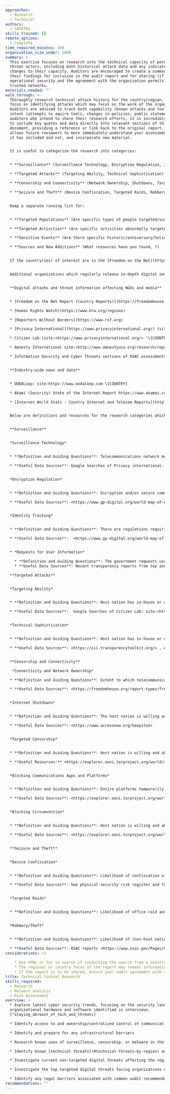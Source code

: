 ```yaml
---
approaches:
  - Research
  - Technical
authors:
  - SAFETAG
skills_trained: []
remote_options:
  - Complete
time_required_minutes: 480
organization_size_under: 1000
summary: >
  This exercise focuses on research into the technical capacity of potential
  threat actors, including both historical attack data and any indicators of
  changes to their capacity. Auditors are encouraged to create a summary of
  their findings for inclusion in the audit report and for sharing (if
  operational security and the agreement with the organization permits) among
  trusted networks.
materials_needed: ""
walk_through: >-
  Thoroughly research technical attack history for the country/region, with a
  focus on identifying attacks which may focus on the work of the organization.
  Auditors are advised to track both capability (known attacks and tools) and
  intent (attempts to aquire tools, changes in policies, public statements). For
  auditors who intend to share their research efforts, it is incredibly useful
  to include key quotes and data directly into relevant sections of this
  document, providing a reference or link back to the original report. This
  allows future reviewers to more immediately understand your assessment, what
  it has included and not, and incorporate new material.


  It is useful to categorize the research into categories:


  * **Surveillance** (Surveillance Technology, Encryption Regulation, Identity Tracking, Requests for User Information)

  * **Targeted Attacks** (Targeting Ability, Technical Sophistication)

  * **Censorship and Connectivity** (Network Ownership, Shutdowns, Targeted Censorship, Blocking apps, Blocking Circumvention)

  * **Seizure and Theft** (Device Confiscation, Targeted Raids, Robbery/Theft)


  Keep a separate running list for:


  * **Targeted Populations** (Are specific types of people targeted/surveilled due to their identity/race/background?)

  * **Targeted Activities** (Are specific activities abnormally targeted - e.g. protests, calls for government transparency, etc.?)

  * **Sensitive Events** (Are there specific historic/anniversary/holiday dates, upcoming elections (https://www.ndi.org/elections-calendar), or other known events to be noted?)

  * **Sources and New Additions** (What resources have you found, ?)


  If the country(ies) of interest are in the [Freedom on the Net](https://freedomhouse.org/report-types/freedom-net) report, you will be able to gather a great deal of baseline information across all the sections by reading through the relevant country reports. [The key internet controls found in the Freedom on the Net report](https://freedomhouse.org/report/freedom-net/2020/key-internet-controls) guided many of the categories used here, reducing the effort required to create a baseline report. More advanced reporting could include references to the [CAPEC](https://capec.mitre.org/) (Common Attack Pattern Enumeration and Classification) taxonomy, and auditors may also be interested in leveraging the [STIX](https://oasis-open.github.io/cti-documentation/stix/intro) standard to better automate sharing and further research into specific threats using threat information sharing platforms.


  Additional organizations which regularly release in-depth digital security focused country reports which are strongly recommended to review in creation of an assessment are listed below. These sources often link to their primary sources or other groups doing dedicated research on the country or topic for further research. 


  **Digital attacks and threat information affecting NGOs and media**


  * [Freedom on the Net Report (Country Reports)](https://freedomhouse.org/report-types/freedom-net)

  * [Human Rights Watch](https://www.hrw.org/regions)

  * [Reporters Without Borders](https://www.rsf.org) 

  * [Privacy International](https://www.privacyinternational.org/) (site:<https://www.privacyinternational.org/> "\[COUNTRY]" filetype:pdf)

  * Citizen Lab (site:<https://www.privacyinternational.org/> "\[COUNTRY]")

  * Amnesty International site:<http://www.amnestyusa.org/research/reports/> \[TERM] \[COUNTRY]

  * Information Security and Cyber Threats sections of OSAC assessments  <https://www.osac.gov/Pages/ContentReports.aspx?cid=3>


  **Industry-wide news and data**


  * OODALoop: site:https://www.oodaloop.com \[COUNTRY]

  * Akami (Security) State of the Internet Report https://www.akamai.com/us/en/about/our-thinking/state-of-the-internet-report/global-state-of-the-internet-security-ddos-attack-reports.jsp

  * [Internet World Stats - Country Internet and Telecom Reports](http://www.internetworldstats.com/)


  Below are definitions and resources for the research categories which can help build out a country or regional assessment useful for the auditor, the organization, and for the broader organizational security community.


  **Surveillance**


  *Surveillance Technology*


  * **Definition and Guiding Questions**: Telecommunications network monitoring or surveillance technology in use. To what extent are providers of access to digital technologies required to aid the government in monitoring the communications of their users?

  * **Useful Data Sources**: Google Searches of Privacy international:   site:<https://www.privacyinternational.org/>  "\[COUNTRY]" filetype:pdf, Google Searches of Citizen Lab: site:<https://citizenlab.org/>  \[TERM] \[COUNTRY], Information Security and Cyber Threats sections of OSAC assessments


  *Encryption Regulation*


  * **Definition and Guiding Questions**: Encryption and/or secure communications and anonymity is limited or banned via regulation. Are users prohibited from using encryption software to protect their communications? Are there laws restricting the use of encryption and other security tools, or requiring that the government be given access to encryption keys and algorithms?

  * **Useful Data Sources**: <https://www.gp-digital.org/world-map-of-encryption/>, <http://www.cryptolaw.org> <https://github.com/digitalfreedom>, <http://www.nationaldefensemagazine.org/archive/2013/August/pages/UseCautionWhenTravelingWithEncryptionSoftware.aspx> <http://www.infolawgroup.com/> , <https://mlat.info/> , <http://www.itu.int/en/ITU-D/Cybersecurity/Pages/Country_Profiles.aspx>


  *Identity Tracking*


  * **Definition and Guiding Questions**: There are regulations requiring some form of identification  tracking  on telecommunication technology or online platforms, such as for purchase of a SIM card.  Are users able to post comments online or purchase mobile phones anonymously or does the government require that they use their real names or register with the government? Are website owners, bloggers, or users in general required to register with the government?

  * **Useful Data Sources**:  <https://www.gp-digital.org/world-map-of-encryption/>, <http://www.cryptolaw.org> <https://github.com/digitalfreedom>, <http://www.itu.int/en/ITU-D/Cybersecurity/Pages/Country_Profiles.aspx>


  * *Requests for User Information*

    * **Definition and Guiding Questions**: The government requests user data from internet intermediaries like ISP’s, social media, and online services.
    * **Useful Data Sources**: Recent transparency reports from top and/or locally relevant service providers; see the following for listings: <https://www.accessnow.org/transparency-reporting-index/> , <http://thememoryhole2.org/blog/transparency-reports>

  **Targeted Attacks**


  *Targeting Ability*


  * **Definition and Guiding Questions**: Host nation has in-house or commercially sourced capability to leverage the information from social media monitoring, arrests, or existing targeted attacks in conducting additional attacks such as phishing, pharming, or spear-phishing.

  * **Useful Data Sources**:  Google Searches of Citizen Lab: site:<https://citizenlab.org/>  \[TERM] \[COUNTRY], <https://targetedthreats.net/media/2-Extended%20Analysis-Full.pdf#page=23> , <http://www.itu.int/en/ITU-D/Cybersecurity/Pages/Country_Profiles.aspx>  , [Kroll Insight Reports, ](https://www.kroll.com/en/insights/publications)[Symantec](https://www.symantec.com/security_response/publications/monthlythreatreport.jsp), [Awesome Threat Intel](https://github.com/hslatman/awesome-threat-intelligence)


  *Technical Sophistication*


  * **Definition and Guiding Questions**: Host nation has in-house or commercially sourced capability to maintain persistent access to targets over time and across platforms.

  * **Useful Data Sources**: <https://sii.transparencytoolkit.org/> , APT Groups and Operations sheet (includes targets): <https://docs.google.com/spreadsheets/d/1H9_xaxQHpWaa4O_Son4Gx0YOIzlcBWMsdvePFX68EKU/edit#gid=1864660085> , Google Searches of Citizen Lab: site:<https://citizenlab.org/>  \[TERM] \[COUNTRY],


  **Censorship and Connectivity**

   *Connectivity and Network Ownership*

  * **Definition and Guiding Questions**: Extent to which telecommunications networks and internet service providers are state owned or operated.

  * **Useful Data Sources**: <https://freedomhouse.org/report-types/freedom-net> ,  <http://www.itu.int/en/ITU-D/Statistics/Pages/stat/default.aspx> , ASNs: <https://ipinfo.io/countries> , DYN Research Reports site:<http://research.dyn.com> \[COUNTRY], Akami State of the Internet Report <https://www.akamai.com/us/en/our-thinking/state-of-the-internet-report/index.jsp> , ITU Statistics <http://www.itu.int/en/ITU-D/Statistics/Pages/default.aspx> , Internet World Stats <http://www.internetworldstats.com/>


  *Internet Shutdowns*


  * **Definition and Guiding Questions**: The host nation is willing and able to obstruct access to the global Internet or mobile networks either in a specific region or nationwide

  * **Useful Data Sources**: <https://www.accessnow.org/keepiton>


  *Targeted Censorship*


  * **Definition and Guiding Questions**: Host nation is willing and able to use targeted censorship approaches (including DDoS) against specific websites. To what extent does the state employ legal, administrative, or other means to force deletion of particular content, including requiring private access providers to do so? To what extent does the state or other actors block or filter specific internet and other ICT content, particularly on political and social issues e.g. distributed denial of service attacks (DDoS) attacks,  content removal requests, and legal take-downs

  * **Useful Resources:** <https://explorer.ooni.torproject.org/world/> , <https://www.herdict.org/explore/indepth> , <https://www.qurium.org/alerts/> , <https://equalit.ie/category/deflect-labs/> , DYN Research Reports site:<http://research.dyn.com>   \[COUNTRY], Internet Monitor <https://cyber.law.harvard.edu/research/internetmonitor>


  *Blocking Communications Apps and Platforms*


  * **Definition and Guiding Questions**: Entire platforms temporarily or permanently blocked to prevent communication and information sharing.

  * **Useful Data Sources**: <https://explorer.ooni.torproject.org/world/>, [Herdict](https://www.herdict.org/), [GreatFire (for China)](https://en.greatfire.org/analyzer)


  *Blocking Circumvention*


  * **Definition and Guiding Questions**: Host nation is willing and able to disable the use of circumvention or secure communications technology.

  * **Useful Data Sources**: <https://explorer.ooni.torproject.org/world/>


  **Seizure and Theft**


  *Device Confiscation*


  * **Definition and Guiding Questions**: Likelihood of confiscation of user devices when interacting with security forces. E.g. When crossing borders, at internal checkpoints, or during detainment or arrest. See themes for "targeted individuals"

  * **Useful Data Sources**: See physical-security risk register and for information around border crossings.


  *Targeted Raids*


  * **Definition and Guiding Questions**: Likelihood of office raid and seizure of equipment by host nation. See project information for modifiers around "unwelcome themes," “environmental factors,” and “office being built / existing” as well as physical security risk register for risk of sanctioned office raids.


  *Robbery/Theft*


  * **Definition and Guiding Questions**: Likelihood of (non-host nation) theft of user or office devices

  * **Useful Data Sources**: OSAC reports <https://www.osac.gov/Pages/ContentReports.aspx?cid=2> , Pinkerton Risk Reports <https://www.pinkerton.com/> 
considerations: >2
  
    * Use VPNs or Tor to search if conducting the search from a country that is highly competitive with the organization's country, or is known to surveil.
    * The regional or country focus of the report may reveal information about the acitivites of an auditor. If the report is to be shared, consider sharing in bulk or a significant time after any travel has been completed.
    * If the report is to be shared, ensure your audit agreement with the organization covers and restrictions for sharing.
title: Technical Context Research
skills_required:
  - Research
  - Malware analysis
  - Risk Assessment
overview: >
  * Explore latest cyber security trends, focusing on the security landscape of
  organizational hardware and software identified in interviews.
  [^staying_abreast_of_tech_and_threats]

  * Identify access to and ownership/centralized control of communications infrastructure.

  * Identify and prepare for any infrastructural barriers

  * Research known uses of surveillance, censorship, or malware in the country/region and/or affecting the organization's line of work

  * Identify known [technical threats](#technical-threats-by-region) and Advanced Persistent Threats impacting the region or type of work the organization conducts.

  * Investigate current non-targeted digital threats affecting the region and/or type of organization.

  * Investigate the top targeted digital threats facing organizations doing this work in this region / country.

  * Identify any legal barriers associated with common audit recommendations (Secure communications and storage, network forensics, device exploitation, digital security training.) [^PETS_legal_considerations]
recommendations: ""
---
```

